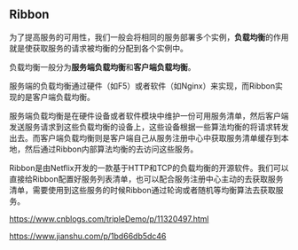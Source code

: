 ## Ribbon

为了提高服务的可用性，我们一般会将相同的服务部署多个实例，**负载均衡**的作用就是使获取服务的请求被均衡的分配到各个实例中。

负载均衡一般分为**服务端负载均衡**和**客户端负载均衡**。

服务端的负载均衡通过硬件（如F5）或者软件（如Nginx）来实现，而Ribbon实现的是客户端负载均衡。

服务端负载均衡是在硬件设备或者软件模块中维护一份可用服务清单，然后客户端发送服务请求到这些负载均衡的设备上，这些设备根据一些算法均衡的将请求转发出去。而客户端负载均衡则是客户端自己从服务注册中心中获取服务清单缓存到本地，然后通过Ribbon内部算法均衡的去访问这些服务。

Ribbon是由Netflix开发的一款基于HTTP和TCP的负载均衡的开源软件。我们可以直接给Ribbon配置好服务列表清单，也可以配合服务注册中心主动的去获取服务清单，需要使用到这些服务的时候Ribbon通过轮询或者随机等均衡算法去获取服务。



https://www.cnblogs.com/tripleDemo/p/11320497.html

https://www.jianshu.com/p/1bd66db5dc46